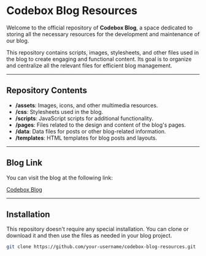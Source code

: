 # Codebox Blog Resources

Welcome to the official repository of **Codebox Blog**, a space dedicated to storing all the necessary resources for the development and maintenance of our blog.

This repository contains scripts, images, stylesheets, and other files used in the blog to create engaging and functional content. Its goal is to organize and centralize all the relevant files for efficient blog management.

---

## Repository Contents

- **/assets**: Images, icons, and other multimedia resources.
- **/css**: Stylesheets used in the blog.
- **/scripts**: JavaScript scripts for additional functionality.
- **/pages**: Files related to the design and content of the blog's pages.
- **/data**: Data files for posts or other blog-related information.
- **/templates**: HTML templates for blog posts and layouts.

---

## Blog Link

You can visit the blog at the following link:

[Codebox Blog](https://codeboxlucio.blogspot.com)

---

## Installation

This repository doesn't require any special installation. You can clone or download it and then use the files as needed in your blog project.

```bash
git clone https://github.com/your-username/codebox-blog-resources.git
